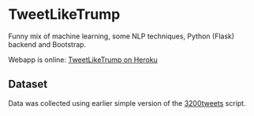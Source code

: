 # TweetLikeTrump
Funny mix of machine learning, some NLP techniques, Python (Flask) backend and Bootstrap.

Webapp is online: [TweetLikeTrump on Heroku](https://tweetliketrump.herokuapp.com)

## Dataset
Data was collected using earlier simple version of the [3200tweets](https://github.com/atrof/3200tweets) script.
